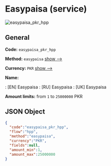 
# Easypaisa (service) 
![easypaisa_pkr_hpp](https://static.openfintech.io/payment_methods/easypaisa_pkr_hpp/logo.svg?w=400&c=v0.59.26#w200)  

## General 
 
**Code:** `easypaisa_pkr_hpp` 
 
**Method:** `easypaisa` 
 [show -->](/payment-methods/easypaisa/) 
 
**Currency:** `PKR` [show -->](/currencies/PKR/) 
 
**Name:** 
 
:	[EN] Easypaisa 
:	[RU] Easypaisa 
:	[UK] Easypaisa 
 
**Amount limits:** from `1` to `25000000` PKR 

## JSON Object 

```json
{
  "code":"easypaisa_pkr_hpp",
  "flow":"hpp",
  "method":"easypaisa",
  "currency":"PKR",
  "fields":null,
  "amount_min":1,
  "amount_max":25000000
}
```  
